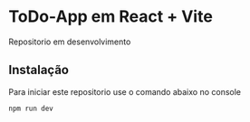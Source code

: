 # ToDo-App em React + Vite

Repositorio em desenvolvimento

## Instalação

Para iniciar este repositorio use o comando abaixo no console

```bash
npm run dev
```

